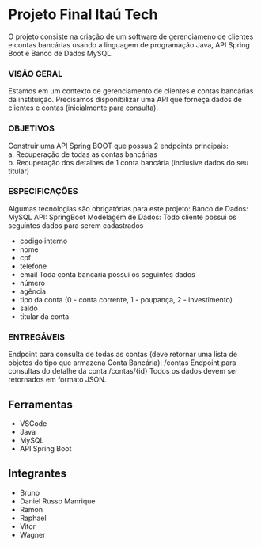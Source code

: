 # Projeto Final Itaú Tech
O projeto consiste na criação de um software de gerenciameno de clientes e contas bancárias usando a linguagem de programação Java, API Spring Boot e Banco de Dados MySQL.

### VISÃO GERAL
Estamos em um contexto de gerenciamento de clientes e contas bancárias da instituição.
Precisamos disponibilizar uma API que forneça dados de clientes e contas (inicialmente para
consulta).

### OBJETIVOS
Construir uma API Spring BOOT que possua 2 endpoints principais:
</br>a. Recuperação de todas as contas bancárias
</br>b. Recuperação dos detalhes de 1 conta bancária (inclusive dados do seu titular)

### ESPECIFICAÇÕES
Algumas tecnologias são obrigatórias para este projeto:
Banco de Dados: MySQL
API: SpringBoot
Modelagem de Dados:
Todo cliente possui os seguintes dados para serem cadastrados
- codigo interno
- nome
- cpf
- telefone
- email
Toda conta bancária possui os seguintes dados
- número
- agência
- tipo da conta (0 - conta corrente, 1 - poupança, 2 - investimento)
- saldo
- titular da conta
### ENTREGÁVEIS
Endpoint para consulta de todas as contas (deve retornar uma lista de objetos do tipo
que armazena Conta Bancária):
/contas
Endpoint para consultas do detalhe da conta
/contas/{id}
Todos os dados devem ser retornados em formato JSON.

## Ferramentas
- VSCode
- Java
- MySQL
- API Spring Boot

## Integrantes
- Bruno
- Daniel Russo Manrique
- Ramon
- Raphael
- Vitor
- Wagner
